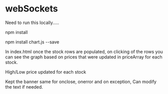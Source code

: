 # webSockets

Need to run this locally..... 

npm install 

npm install chart.js --save

In index.html once the stock rows are populated, on clicking of the rows you can see the graph based on prices that were updated in priceArray for each stock.

High/Low price updated for each stock

Kept the banner same for onclose, onerror and on exception, Can modify the text if needed.
